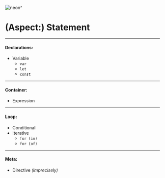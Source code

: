 ![neon^](https://placehold.it/120/c2ff23/ff23c2?text=neon^)

# (Aspect:) Statement
---

#### Declarations:
+ Variable
    - `var`
    - `let`
    - `const`

---
#### Container:
+ Expression

---
#### Loop:
+ Conditional
+ Iterative
    - `for (in)`
    - `for (of)`

---
#### Meta:
+ Directive
    *(imprecisely)*